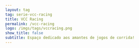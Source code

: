 ```yaml
---
layout: tag
tag: serie-vcc-racing
title: VCC Racing
permalink: /vcc-racing
logo: /imgs/tags/vccracing.png
show_title: false
subtitle: Espaço dedicado aos amantes de jogos de corrida!
---
```

